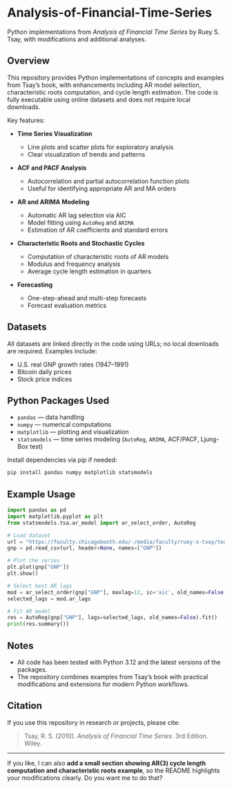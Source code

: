 # Analysis-of-Financial-Time-Series

Python implementations from *Analysis of Financial Time Series* by Ruey S. Tsay, with modifications and additional analyses.

## Overview

This repository provides Python implementations of concepts and examples from Tsay’s book, with enhancements including AR model selection, characteristic roots computation, and cycle length estimation. The code is fully executable using online datasets and does not require local downloads.

Key features:

* **Time Series Visualization**

  * Line plots and scatter plots for exploratory analysis
  * Clear visualization of trends and patterns

* **ACF and PACF Analysis**

  * Autocorrelation and partial autocorrelation function plots
  * Useful for identifying appropriate AR and MA orders

* **AR and ARIMA Modeling**

  * Automatic AR lag selection via AIC
  * Model fitting using `AutoReg` and `ARIMA`
  * Estimation of AR coefficients and standard errors

* **Characteristic Roots and Stochastic Cycles**

  * Computation of characteristic roots of AR models
  * Modulus and frequency analysis
  * Average cycle length estimation in quarters

* **Forecasting**

  * One-step-ahead and multi-step forecasts
  * Forecast evaluation metrics

## Datasets

All datasets are linked directly in the code using URLs; no local downloads are required. Examples include:

* U.S. real GNP growth rates (1947–1991)
* Bitcoin daily prices
* Stock price indices

## Python Packages Used

* `pandas` — data handling
* `numpy` — numerical computations
* `matplotlib` — plotting and visualization
* `statsmodels` — time series modeling (`AutoReg`, `ARIMA`, ACF/PACF, Ljung-Box test)

Install dependencies via pip if needed:

```bash
pip install pandas numpy matplotlib statsmodels
```

## Example Usage

```python
import pandas as pd
import matplotlib.pyplot as plt
from statsmodels.tsa.ar_model import ar_select_order, AutoReg

# Load dataset
url = "https://faculty.chicagobooth.edu/-/media/faculty/ruey-s-tsay/teaching/fts3/dgnp82.txt"
gnp = pd.read_csv(url, header=None, names=["GNP"])

# Plot the series
plt.plot(gnp["GNP"])
plt.show()

# Select best AR lags
mod = ar_select_order(gnp["GNP"], maxlag=12, ic='aic', old_names=False)
selected_lags = mod.ar_lags

# Fit AR model
res = AutoReg(gnp["GNP"], lags=selected_lags, old_names=False).fit()
print(res.summary())
```

## Notes

* All code has been tested with Python 3.12 and the latest versions of the packages.
* The repository combines examples from Tsay’s book with practical modifications and extensions for modern Python workflows.

## Citation

If you use this repository in research or projects, please cite:

> Tsay, R. S. (2010). *Analysis of Financial Time Series*. 3rd Edition. Wiley.

---

If you like, I can also **add a small section showing AR(3) cycle length computation and characteristic roots example**, so the README highlights your modifications clearly. Do you want me to do that?

